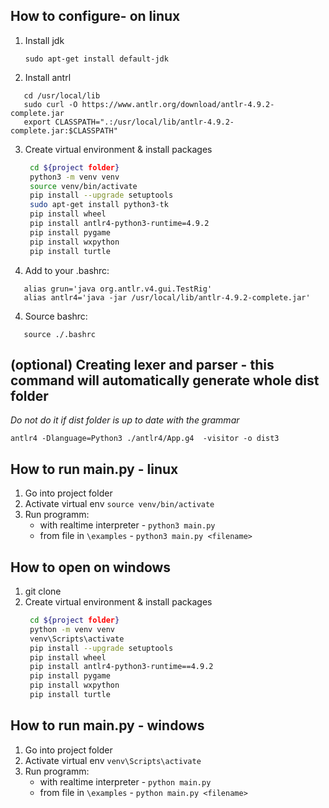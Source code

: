 ## How to configure- on linux
1. Install jdk
   ```
   sudo apt-get install default-jdk
   ```
2. Install antrl
```
   cd /usr/local/lib
   sudo curl -O https://www.antlr.org/download/antlr-4.9.2-complete.jar
   export CLASSPATH=".:/usr/local/lib/antlr-4.9.2-complete.jar:$CLASSPATH"
```

3. Create virtual environment & install packages
   ```bash
    cd ${project folder}
    python3 -m venv venv
    source venv/bin/activate
    pip install --upgrade setuptools
    sudo apt-get install python3-tk
    pip install wheel
    pip install antlr4-python3-runtime=4.9.2
    pip install pygame
    pip install wxpython
    pip install turtle
   ```
3. Add to your .bashrc:
```
   alias grun='java org.antlr.v4.gui.TestRig'
   alias antlr4='java -jar /usr/local/lib/antlr-4.9.2-complete.jar'
```
4. Source bashrc:
```
   source ./.bashrc
```

## (optional) Creating lexer and parser - this command will automatically generate whole dist folder
*Do not do  it if dist folder is up to date with the grammar*
```
antlr4 -Dlanguage=Python3 ./antlr4/App.g4  -visitor -o dist3
```

## How to run main.py - linux
1. Go into project folder
2. Activate virtual env `source venv/bin/activate`
3. Run programm: 
      - with realtime interpreter - `python3 main.py`
      - from file in `\examples` - `python3 main.py <filename>`
   
## How to open on windows
1. git clone
2. Create virtual environment & install packages
   ```bash
    cd ${project folder}
    python -m venv venv
    venv\Scripts\activate
    pip install --upgrade setuptools
    pip install wheel
    pip install antlr4-python3-runtime==4.9.2
    pip install pygame
    pip install wxpython
    pip install turtle
   ```

## How to run main.py - windows
1. Go into project folder
2. Activate virtual env `venv\Scripts\activate`
3. Run programm: 
      - with realtime interpreter - `python main.py`
      - from file in `\examples` - `python main.py <filename>`
